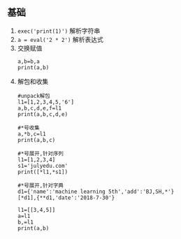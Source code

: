 ## 基础
1. `exec('print(1)')` 解析字符串
2. `a = eval('2 * 2')` 解析表达式
3. 交换赋值
    ```
    a,b=b,a
    print(a,b)
    ```
4. 解包和收集
    ```
    #unpack解包
    l1=[1,2,3,4,5,'6']
    a,b,c,d,e,f=l1
    print(a,b,c,d,e)

    #*号收集
    a,*b,c=l1
    print(a,b,c)
    
    #*号展开,针对序列
    l1=[1,2,3,4]
    s1='julyedu.com'
    print([*l1,*s1])

    #*号展开,针对字典
    d1={'name':'machine learning 5th','add':'BJ,SH,*'}
    [*d1],{**d1,'date':'2018-7-30'}

    l1=[[3,4,5]]
    a=l1
    b,=l1
    print(a,b)
    ```